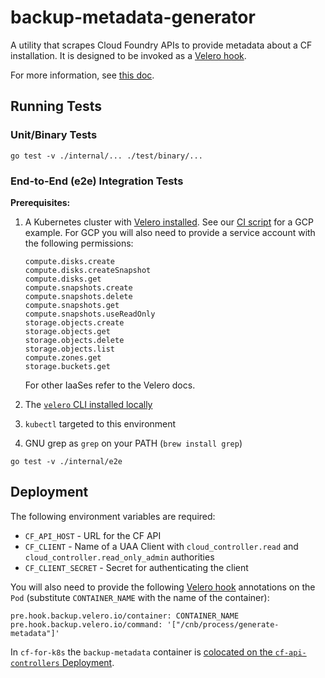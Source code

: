 # backup-metadata-generator
A utility that scrapes Cloud Foundry APIs to provide metadata about a CF installation.
It is designed to be invoked as a [Velero hook](https://velero.io/docs/v1.5/backup-hooks/).

For more information, see [this doc](https://docs.google.com/document/d/1aR6_v0wTrSWpH9G2XqHcUTsdCNzP82ZsiWUxiN-4Zno/).

## Running Tests

### Unit/Binary Tests
```
go test -v ./internal/... ./test/binary/...
```

### End-to-End (e2e) Integration Tests
**Prerequisites:**

1. A Kubernetes cluster with [Velero installed](https://velero.io/docs/v1.5/basic-install/#install-and-configure-the-server-components). See our [CI script](https://github.com/cloudfoundry/capi-ci/blob/master/ci/backup-metadata/install-velero.sh) for a GCP example.
   For GCP you will also need to provide a service account with the following permissions:

   ```
   compute.disks.create
   compute.disks.createSnapshot
   compute.disks.get
   compute.snapshots.create
   compute.snapshots.delete
   compute.snapshots.get
   compute.snapshots.useReadOnly
   storage.objects.create
   storage.objects.get
   storage.objects.delete
   storage.objects.list
   compute.zones.get
   storage.buckets.get
   ```

   For other IaaSes refer to the Velero docs.
2. The [`velero` CLI installed locally](https://velero.io/docs/v1.5/basic-install/#install-the-cli)
3. `kubectl` targeted to this environment
4. GNU grep as `grep` on your PATH (`brew install grep`)

```
go test -v ./internal/e2e
```

## Deployment
The following environment variables are required:

* `CF_API_HOST` - URL for the CF API
* `CF_CLIENT` - Name of a UAA Client with `cloud_controller.read` and `cloud_controller.read_only_admin` authorities
* `CF_CLIENT_SECRET` - Secret for authenticating the client

You will also need to provide the following [Velero hook](https://velero.io/docs/v1.5/backup-hooks/#backup-hooks) annotations on the `Pod` (substitute `CONTAINER_NAME` with the name of the container):

```
pre.hook.backup.velero.io/container: CONTAINER_NAME
pre.hook.backup.velero.io/command: '["/cnb/process/generate-metadata"]'
```

In `cf-for-k8s` the `backup-metadata` container is [colocated on the `cf-api-controllers` Deployment](https://github.com/cloudfoundry/capi-k8s-release/blob/master/templates/controllers_deployment.yml).
